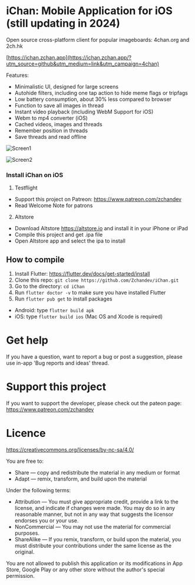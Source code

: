 # iChan: Mobile Application for iOS (still updating in 2024)

Open source cross-platform client for popular imageboards: 4chan.org and 2ch.hk

[https://ichan.zchan.app](https://ichan.zchan.app/?utm_source=github&utm_medium=link&utm_campaign=4chan)

Features:

- Minimalistic UI, designed for large screens
- Autohide filters, including one tap action to hide meme flags or tripfags
- Low battery consumption, about 30% less compared to browser
- Function to save all images in thread
- Instant video playback (including WebM Support for iOS)
- Webm to mp4 converter (iOS)
- Cached videos, images and threads
- Remember position in threads
- Save threads and read offline

![Screen1](https://zchan.app/assets/screen5.png)

![Screen2](https://zchan.app/assets/screen4.png?q=1)

### Install iChan on iOS

1. Testflight

- Support this project on Patreon: https://www.patreon.com/zchandev
- Read Welcome Note for patrons

2. Altstore

- Download Altstore https://altstore.io and install it in your iPhone or iPad
- Compile this project and get .ipa file
- Open Altstore app and select the ipa to install

## How to compile

1. Install Flutter: https://flutter.dev/docs/get-started/install
2. Clone this repo: `git clone https://github.com/Zchandev/iChan.git`
3. Go to the directory: `cd iChan`
4. Run `flutter doctor -v` to make sure you have installed Flutter
5. Run `flutter pub get` to install packages

- Android: type `flutter build apk`
- iOS: type `flutter build ios` (Mac OS and Xcode is required)

# Get help

If you have a question, want to report a bug or post a suggestion, please use in-app 'Bug reports and ideas' thread.

# Support this project

If you want to support the developer, please check out the pateon page: https://www.patreon.com/zchandev

# Licence

https://creativecommons.org/licenses/by-nc-sa/4.0/

You are free to:

- Share — copy and redistribute the material in any medium or format
- Adapt — remix, transform, and build upon the material

Under the following terms:

- Attribution — You must give appropriate credit, provide a link to the license, and indicate if changes were made. You may do so in any reasonable manner, but not in any way that suggests the licensor endorses you or your use.
- NonCommercial — You may not use the material for commercial purposes.
- ShareAlike — If you remix, transform, or build upon the material, you must distribute your contributions under the same license as the original.

You are not allowed to publish this application or its modifications in App Store, Google Play or any other store without the author's special permission.
